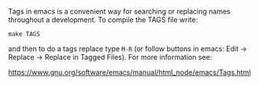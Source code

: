 Tags in emacs is a convenient way for searching or replacing names throughout a development. To compile the TAGS file write:

``make TAGS``

and then to do a tags replace type `M-R` (or follow buttons in emacs: Edit -> Replace -> Replace in Tagged Files). For more information see:

https://www.gnu.org/software/emacs/manual/html_node/emacs/Tags.html
